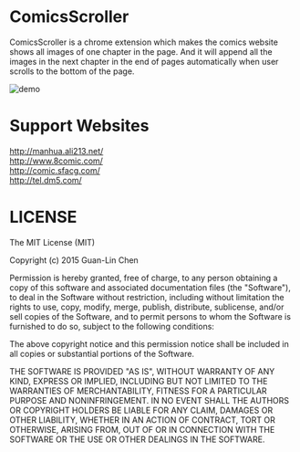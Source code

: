 # ComicsScroller
ComicsScroller is a chrome extension which makes the comics website shows all images of one chapter in the page. And it will append all the images in the next chapter in the end of pages automatically when user scrolls to the bottom of the page. 

![demo](screenshot/screenshot.gif "demo")

# Support Websites
http://manhua.ali213.net/  
http://www.8comic.com/  
http://comic.sfacg.com/  
http://tel.dm5.com/  


# LICENSE
The MIT License (MIT)

Copyright (c) 2015 Guan-Lin Chen

Permission is hereby granted, free of charge, to any person obtaining a copy
of this software and associated documentation files (the "Software"), to deal
in the Software without restriction, including without limitation the rights
to use, copy, modify, merge, publish, distribute, sublicense, and/or sell
copies of the Software, and to permit persons to whom the Software is
furnished to do so, subject to the following conditions:

The above copyright notice and this permission notice shall be included in
all copies or substantial portions of the Software.

THE SOFTWARE IS PROVIDED "AS IS", WITHOUT WARRANTY OF ANY KIND, EXPRESS OR
IMPLIED, INCLUDING BUT NOT LIMITED TO THE WARRANTIES OF MERCHANTABILITY,
FITNESS FOR A PARTICULAR PURPOSE AND NONINFRINGEMENT. IN NO EVENT SHALL THE
AUTHORS OR COPYRIGHT HOLDERS BE LIABLE FOR ANY CLAIM, DAMAGES OR OTHER
LIABILITY, WHETHER IN AN ACTION OF CONTRACT, TORT OR OTHERWISE, ARISING FROM,
OUT OF OR IN CONNECTION WITH THE SOFTWARE OR THE USE OR OTHER DEALINGS IN
THE SOFTWARE.

